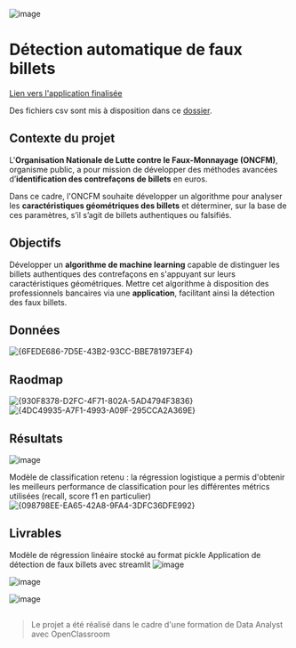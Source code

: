 ![image](https://github.com/user-attachments/assets/62406732-8067-4bc2-9d96-440062cd4ddc)

# Détection automatique de faux billets

[Lien vers l'application finalisée](https://detectionfauxbillets-eerqtpxtxetqwjdsg6l7jy.streamlit.app/)

Des fichiers csv sont mis à disposition dans ce [dossier](detection_faux_billets/tree/main/data).

## Contexte du projet
L'**Organisation Nationale de Lutte contre le Faux-Monnayage (ONCFM)**, organisme public, a pour mission de développer des méthodes avancées d’**identification des contrefaçons de billets** en euros.

Dans ce cadre, l'ONCFM souhaite développer un algorithme pour analyser les **caractéristiques géométriques des billets** 
et déterminer, sur la base de ces paramètres, s’il s’agit de billets authentiques ou falsifiés.

## Objectifs
Développer un **algorithme de machine learning** capable de distinguer les billets authentiques des contrefaçons en s'appuyant sur leurs caractéristiques géométriques.
Mettre cet algorithme à disposition des professionnels bancaires via une **application**, facilitant ainsi la détection des faux billets.

## Données
![{6FEDE686-7D5E-43B2-93CC-BBE781973EF4}](https://github.com/user-attachments/assets/7cdb97e1-1646-4501-a324-b4a123c523bc)

## Raodmap
![{930F8378-D2FC-4F71-802A-5AD4794F3836}](https://github.com/user-attachments/assets/c028a3f1-eaaa-4f3b-94ec-919e3ddbec74)
![{4DC49935-A7F1-4993-A09F-295CCA2A369E}](https://github.com/user-attachments/assets/9e33dfdd-d2be-42c8-8d1f-aae855f9ca36)


## Résultats
![image](https://github.com/user-attachments/assets/7605f6ef-f2c7-4909-9acd-7679cfd5a93d)

Modèle de classification retenu : la régression logistique a permis d'obtenir les meilleurs performance de classification pour les différentes métrics utilisées
(recall, score f1 en particulier)
![{098798EE-EA65-42A8-9FA4-3DFC36DFE992}](https://github.com/user-attachments/assets/813632e1-c8e8-446e-ab72-ef80d90a65e3)

## Livrables
Modèle de régression linéaire stocké au format pickle
Application de détection de faux billets avec streamlit
![image](https://github.com/user-attachments/assets/1771ad1c-b426-41e6-ae36-cdddd42e6781)

![image](https://github.com/user-attachments/assets/1ad8388c-2664-420e-a0e6-203cb9fdcee0)

![image](https://github.com/user-attachments/assets/86e3db4d-9e8d-44ce-915c-555214368fa9)


## 
>Le projet a été réalisé dans le cadre d'une formation de Data Analyst avec OpenClassroom

